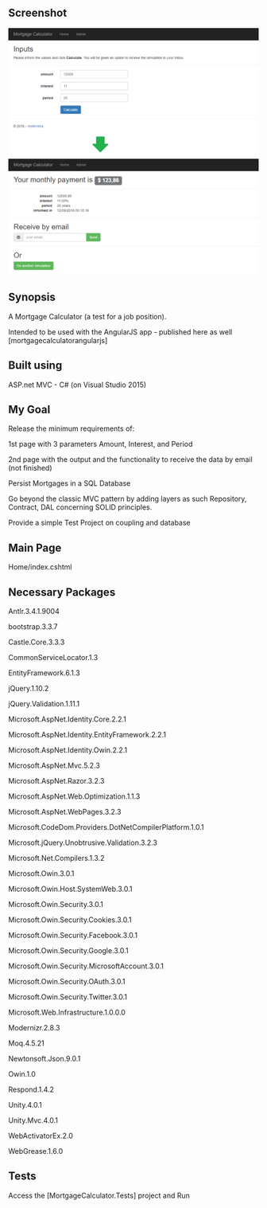 ## Screenshot
![alt text](screenshot.png "Mortgage Calculator - ASP.net MVC")

## Synopsis

A Mortgage Calculator (a test for a job position).

Intended to be used with the AngularJS app - published here as well [mortgagecalculatorangularjs]

## Built using

ASP.net MVC - C# (on Visual Studio 2015)

## My Goal

Release the minimum requirements of:

1st page with 3 parameters Amount, Interest, and Period

2nd page with the output and the functionality to receive the data by email (not finished) 

Persist Mortgages in a SQL Database

Go beyond the classic MVC pattern by adding layers as such Repository, Contract, DAL concerning SOLID principles.

Provide a simple Test Project on coupling and database

## Main Page

Home/index.cshtml

## Necessary Packages
Antlr.3.4.1.9004

bootstrap.3.3.7

Castle.Core.3.3.3

CommonServiceLocator.1.3

EntityFramework.6.1.3

jQuery.1.10.2

jQuery.Validation.1.11.1

Microsoft.AspNet.Identity.Core.2.2.1

Microsoft.AspNet.Identity.EntityFramework.2.2.1

Microsoft.AspNet.Identity.Owin.2.2.1

Microsoft.AspNet.Mvc.5.2.3

Microsoft.AspNet.Razor.3.2.3

Microsoft.AspNet.Web.Optimization.1.1.3

Microsoft.AspNet.WebPages.3.2.3

Microsoft.CodeDom.Providers.DotNetCompilerPlatform.1.0.1

Microsoft.jQuery.Unobtrusive.Validation.3.2.3

Microsoft.Net.Compilers.1.3.2

Microsoft.Owin.3.0.1

Microsoft.Owin.Host.SystemWeb.3.0.1

Microsoft.Owin.Security.3.0.1

Microsoft.Owin.Security.Cookies.3.0.1

Microsoft.Owin.Security.Facebook.3.0.1

Microsoft.Owin.Security.Google.3.0.1

Microsoft.Owin.Security.MicrosoftAccount.3.0.1

Microsoft.Owin.Security.OAuth.3.0.1

Microsoft.Owin.Security.Twitter.3.0.1

Microsoft.Web.Infrastructure.1.0.0.0

Modernizr.2.8.3

Moq.4.5.21

Newtonsoft.Json.9.0.1

Owin.1.0

Respond.1.4.2

Unity.4.0.1

Unity.Mvc.4.0.1

WebActivatorEx.2.0

WebGrease.1.6.0

## Tests

Access the [MortgageCalculator.Tests] project and Run